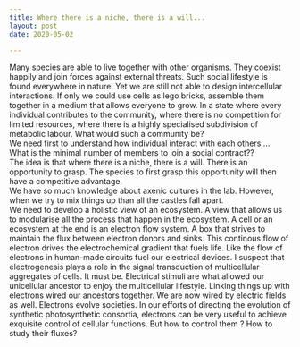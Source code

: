 ```yaml
---
title: Where there is a niche, there is a will...
layout: post
date: 2020-05-02

---
```


Many species are able to live together with other organisms. They coexist happily and join forces against external threats. Such social lifestyle is found everywhere in nature. Yet we are still not able to design intercellular interactions. If only we could use cells as lego bricks, assemble them together in a medium that allows everyone to grow. In a state where every individual contributes to the community, where there is no competition for limited resources, where there is a highly specialised subdivision of metabolic labour. What would such a community be?  
We need first to understand how individual interact with each others…. What is the minimal number of members to join a social contract??  
The idea is that where there is a niche, there is a will. There is an opportunity to grasp. The species to first grasp this opportunity will then have a competitive advantage.  
We have so much knowledge about axenic cultures in the lab. However, when we try to mix things up than all the castles fall apart.  
We need to develop a holistic view of an ecosystem. A view that allows us to  modularise all the process that happen in the ecosystem. A cell or an ecosystem at the end is an electron flow system. A box that strives to maintain the flux between electron donors and sinks. This continous flow of electron drives the electrochemical gradient that fuels life. Like the flow of electrons in human-made circuits fuel our electrical devices.  I suspect that electrogenesis plays a role in the signal transduction of multicellular aggregates of cells. It must be. Electrical stimuli are what allowed our unicellular ancestor to enjoy the multicellular lifestyle. Linking things up with electrons wired our ancestors together. We are now wired by electric fields as well. Electrons evolve societies. In our efforts of directing the evolution of synthetic photosynthetic consortia, electrons can be very useful to achieve exquisite control of cellular functions.  But how to control them ? How to study their fluxes?
